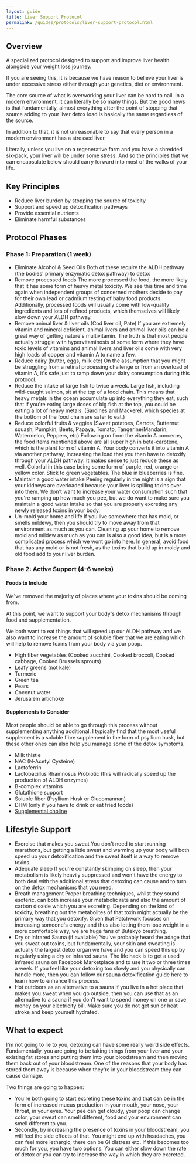 ```yaml
---
layout: guide
title: Liver Support Protocol
permalink: /guides/protocols/liver-support-protocol.html
---
```


## Overview
A specialized protocol designed to support and improve liver health alongside your weight loss journey.

If you are seeing this, it is because we have reason to believe your liver is under excessive stress either through your genetics, diet or environment.

The core source of what is overworking your liver can be hard to nail. In a modern environment, it can literally be so many things. But the good news is that fundamentally, almost everything after the point of stopping that source adding to your liver detox load is basically the same regardless of the source.

In addition to that, it is not unreasonable to say that every person in a modern environment has a stressed liver.

Literally, unless you live on a regenerative farm and you have a shredded six-pack, your liver will be under some stress. And so the principles that we can encapsulate below should carry forward into most of the walks of your life. 

## Key Principles
- Reduce liver burden by stopping the source of toxicity
- Support and speed up detoxification pathways
- Provide essential nutrients
- Eliminate harmful substances

## Protocol Phases
### Phase 1: Preparation (1 week)
- Eliminate Alcohol & Seed Oils
  Both of these require the ALDH pathway (the bodies' primary enzymatic detox pathway) to detox
- Remove processed foods
  The more processed the food, the more likely that it has some form of heavy metal toxicity. We see this time and time again when independent groups of concerned mothers decide to pay for their own lead or cadmium testing of baby food products. Additionally, processed foods will usually come with low-quality ingredients and lots of refined products, which themselves will likely slow down your ALDH pathway.
- Remove animal liver & liver oils (Cod liver oil, Pate)
  If you are extremely vitamin and mineral deficient, animal livers and animal liver oils can be a great way of getting nature's multivitamin. The truth is that most people actually struggle with hypervitaminosis of some form where they have toxic levels of vitamins and animal livers and liver oils come with very high loads of copper and vitamin A to name a few. 
- Reduce dairy (butter, eggs, milk etc)
  On the assumption that you might be struggling from a retinal processing challenge or from an overload of vitamin A, it's safe just to ramp down your dairy consumption during this protocol.
- Reduce the intake of large fish to twice a week.
  Large fish, including wild-caught salmon, sit at the top of a food chain. This means that heavy metals in the ocean accumulate up into everything they eat, such that if you're eating large doses of big fish at the top, you could be eating a lot of heavy metals. (Sardines and Mackerel, which species at the bottom of the food chain are safer to eat.)
- Reduce colorful fruits & veggies (Sweet potatoes, Carrots, Butternut squash, Pumpkin, Beets, Papaya, Tomato, Tangerine/Mandarin, Watermelon, Peppers, etc)
  Following on from the vitamin A concerns, the food items mentioned above are all super high in beta-carotene, which is the plant form of vitamin A. Your body converts it into vitamin A via another pathway, increasing the load that you then have to detoxify through your ALDH pathway. It makes sense to just reduce these as well. Colorful in this case being some form of purple, red, orange or yellow color.  Stick to green vegetables.  The blue in blueberries is fine.
- Maintain a good water intake
  Peeing regularly in the night is a sign that your kidneys are overloaded because your liver is spilling toxins over into them. We don't want to increase your water consumption such that you're ramping up how much you pee, but we do want to make sure you maintain a good water intake so that you are properly excreting any newly released toxins in your body. 
- Un-mold your home and life
  If you live somewhere that has mold, or smells mildewy, then you should try to move away from that environment as much as you can.  Cleaning up your home to remove mold and mildew as much as you can is also a good idea, but is a more complicated process which we wont go into here.  In general, avoid food that has any mold or is not fresh, as the toxins that build up in moldy and old food add to your liver burden.

### Phase 2: Active Support (4-6 weeks)
#### Foods to Include
We've removed the majority of places where your toxins should be coming from.

At this point, we want to support your body's detox mechanisms through food and supplementation.

We both want to eat things that will speed up our ALDH pathway and we also want to increase the amount of soluble fiber that we are eating which will help to remove toxins from your body via your poop.

- High fiber vegetables (Cooked zucchini, Cooked broccoli, Cooked cabbage, Cooked Brussels sprouts)
- Leafy greens (not kale)
- Turmeric
- Green tea
- Pears
- Coconut water
- Jerusalem artichoke

#### Supplements to Consider
Most people should be able to go through this process without supplementing anything additional. I typically find that the most useful supplement is a soluble fibre supplement in the form of psyllium husk, but these other ones can also help you manage some of the detox symptoms. 
- Milk thistle
- NAC (N-Acetyl Cysteine)
- Lactoferrin
- Lactobacillus Rhamnosus Probiotic (this will radically speed up the production of ALDH enzymes)
- B-complex vitamins
- Glutathione support
- Soluble fiber (Psyllium Husk or Glucomannan)
- DHM (only if you have to drink or eat fried foods)
- [Supplemental choline](https://macmetrep.github.io/guides/experiments/choline-experiment.html)

## Lifestyle Support
- Exercise that makes you sweat
  You don't need to start running marathons, but getting a little sweat and warming up your body will both speed up your detoxification and the sweat itself is a way to remove toxins. 
- Adequate sleep
  If you're constantly skimping on sleep, then your metabolism is likely heavily suppressed and won't have the energy to both deal with the additional stress that detoxing can cause and to turn on the detox mechanisms that you need. 
- Breath management
  Proper breathing techniques, whilst they sound esoteric, can both increase your metabolic rate and also the amount of carbon dioxide which you are excreting. Depending on the kind of toxicity, breathing out the metabolites of that toxin might actually be the primary way that you detoxify. Given that Patchwork focuses on increasing someone's energy and thus also letting them lose weight in a more comfortable way, we are huge fans of Butekyo breathing. 
- Dry or Infrared Sauna (if available)
  You've probably heard the adage that you sweat out toxins, but fundamentally, your skin and sweating is actually the largest detox organ we have and you can speed this up by regularly using a dry or infrared sauna. The life hack is to get a used infrared sauna on Facebook Marketplace and to use it two or three times a week. If you feel like your detoxing too slowly and you physically can handle more, then you can follow our sauna detoxification guide here to learn how to enhance this process.
- Hot outdoors as an alternative to a sauna
  If you live in a hot place that makes you sweat when you go outside, then you can use that as an alternative to a sauna if you don't want to spend money on one or save money on your electricity bill.  Make sure you do not get sun or heat stroke and keep yourself hydrated.

## What to expect
I'm not going to lie to you, detoxing can have some really weird side effects. Fundamentally, you are going to be taking things from your liver and your existing fat stores and putting them into your bloodstream and then moving them back out of your bloodstream. One of the reasons that your body has stored them away is because when they're in your bloodstream they can cause damage.

Two things are going to happen:
- You're both going to start excreting these toxins and that can be in the form of increased mucus production in your mouth, your nose, your throat, in your eyes. Your pee can get cloudy, your poop can change color, your sweat can smell different, food and your environment can smell different to you.
- Secondly, by increasing the presence of toxins in your bloodstream, you will feel the side effects of that. You might end up with headaches, you can feel more lethargic, there can be GI distress etc. If this becomes too much for you, you have two options. You can either slow down the rate of detox or you can try to increase the way in which they are excreted.
